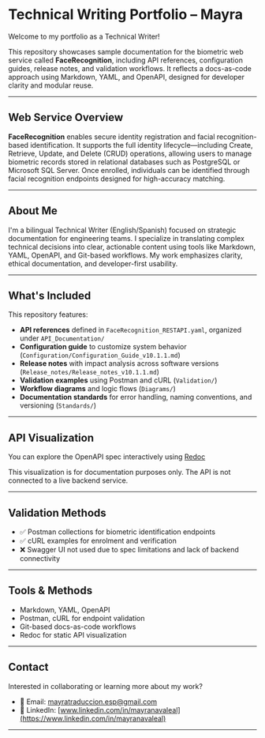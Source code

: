 # Technical Writing Portfolio – Mayra

Welcome to my portfolio as a Technical Writer!

This repository showcases sample documentation for the biometric web service called **FaceRecognition**, including API references, configuration guides, release notes, and validation workflows. It reflects a docs-as-code approach using Markdown, YAML, and OpenAPI, designed for developer clarity and modular reuse.

---

## Web Service Overview

**FaceRecognition** enables secure identity registration and facial recognition-based identification. It supports the full identity lifecycle—including Create, Retrieve, Update, and Delete (CRUD) operations, allowing users to manage biometric records stored in relational databases such as PostgreSQL or Microsoft SQL Server. Once enrolled, individuals can be identified through facial recognition endpoints designed for high-accuracy matching.

---

## About Me

I'm a bilingual Technical Writer (English/Spanish) focused on strategic documentation for engineering teams. I specialize in translating complex technical decisions into clear, actionable content using tools like Markdown, YAML, OpenAPI, and Git-based workflows. My work emphasizes clarity, ethical documentation, and developer-first usability.

---

## What's Included

This repository features:

- **API references** defined in `FaceRecognition_RESTAPI.yaml`, organized under `API_Documentation/`
- **Configuration guide** to customize system behavior (`Configuration/Configuration_Guide_v10.1.1.md`)
- **Release notes** with impact analysis across software versions (`Release_notes/Release_notes_v10.1.1.md`)
- **Validation examples** using Postman and cURL (`Validation/`)
- **Workflow diagrams** and logic flows (`Diagrams/`)
- **Documentation standards** for error handling, naming conventions, and versioning (`Standards/`)

---

## API Visualization

You can explore the OpenAPI spec interactively using [Redoc](https://redocly.github.io/redoc/?url=https://raw.githubusercontent.com/may-techwriter/Sample_TechnicalDocumentation/main/FaceRecognition_v10.1.1.yaml)

This visualization is for documentation purposes only. The API is not connected to a live backend service.

---

## Validation Methods

- ✅ Postman collections for biometric identification endpoints  
- ✅ cURL examples for enrolment and verification  
- ❌ Swagger UI not used due to spec limitations and lack of backend connectivity

---

## Tools & Methods

- Markdown, YAML, OpenAPI  
- Postman, cURL for endpoint validation  
- Git-based docs-as-code workflows  
- Redoc for static API visualization

---

## Contact

Interested in collaborating or learning more about my work?

- 📧 Email: [mayratraduccion.esp@gmail.com](mailto:mayratraduccion.esp@gmail.com)  
- 🔗 LinkedIn: [www.linkedin.com/in/mayranavaleal](https://www.linkedin.com/in/mayranavaleal)

---
